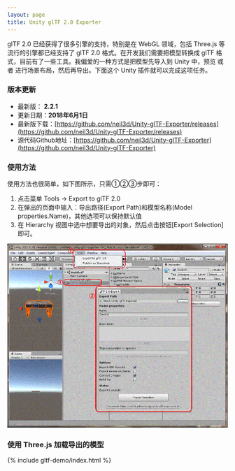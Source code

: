 ```yaml
---
layout: page
title: Unity glTF 2.0 Exporter
---
```


glTF 2.0 已经获得了很多引擎的支持，特别是在 WebGL 领域，包括 Three.js 等流行的引擎都已经支持了 glTF 2.0 格式。在开发我们需要把模型转换成 glTF 格式，目前有了一些工具。我偏爱的一种方式是把模型先导入到 Unity 中，预览 或者 进行场景布局，然后再导出。下面这个 Unity 插件就可以完成这项任务。

### 版本更新

* 最新版：  **2.2.1**
* 更新日期：**2018年6月1日**
* 最新版下载：[https://github.com/neil3d/Unity-glTF-Exporter/releases](https://github.com/neil3d/Unity-glTF-Exporter/releases)
* 源代码Github地址：[https://github.com/neil3d/Unity-glTF-Exporter](https://github.com/neil3d/Unity-glTF-Exporter)

### 使用方法

使用方法也很简单，如下图所示，只需①②③步即可：
1. 点击菜单 Tools -> Export to glTF 2.0
2. 在弹出的页面中输入：导出路径(Export Path)和模型名称(Model properties.Name)，其他选项可以保持默认值
3. 在 Hierarchy 视图中选中想要导出的对象，然后点击按钮[Export Selection]即可。

![unit-gltf-exporter](/assets/img/unity/gltf-exporter.gif)  

### 使用 Three.js 加载导出的模型

{% include gltf-demo/index.html %}

